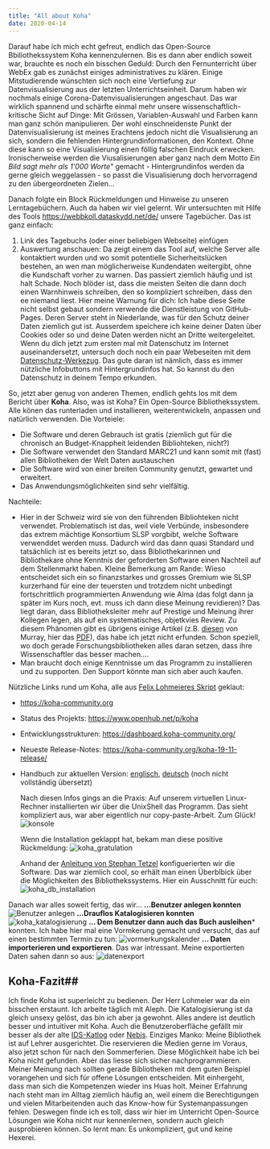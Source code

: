 ```yaml
---
title: "All about Koha"
date: 2020-04-14
---
```

Darauf habe ich mich echt gefreut, endlich das Open-Source Bbiliothekssystem Koha kennenzulernen.
Bis es dann aber endlich soweit war, brauchte es noch ein bisschen Geduld:
Durch den Fernunterricht über WebEx gab es zunächst einiges administratives zu klären. Einige Mitstudierende wünschten sich noch eine Vertiefung zur Datenvisualisierung aus der letzten Unterrichtseinheit. Darum haben wir nochmals einige Corona-Datenvisualisierungen angeschaut. Das war wirklich spannend und schärfte einmal mehr unsere wissenschaftlich-kritische Sicht auf Dinge: Mit Grössen, Variablen-Auswahl und Farben kann man ganz schön manipulieren. Der wohl einschneidenste Punkt der Datenvisualisierung ist meines Erachtens jedoch nicht die Visualisierung an sich, sondern die fehlenden Hintergrundinformationen, den Kontext. Ohne diese kann so eine Visualisierung einen föllig falschen Eindruck erwecken. Ironischerweise werden die Viusalisierungen aber ganz nach dem Motto *Ein Bild sagt mehr als 1'000 Worte"* gemacht - Hintergrundinfos werden da gerne gleich weggelassen - so passt die Visualisierung doch hervorragend zu den übergeordneten Zielen...

Danach folgte ein Block Rückmeldungen und Hinweise zu unseren Lerntagebüchern. Auch da haben wir viel gelernt. Wir untersuchten mit Hilfe des Tools <https://webbkoll.dataskydd.net/de/> unsere Tagebücher. Das ist ganz einfach:
1.  Link des Tagebuchs (oder einer beliebigen Webseite) einfügen
2. Auswertung anschauen:
Da zeigt einem das Tool auf, welche Server alle kontaktiert wurden und wo somit potentielle Sicherheitslücken bestehen, an wen man möglicherweise Kundendaten weitergibt, ohne die Kundschaft vorher zu warnen. Das passiert ziemlich häufig und ist halt Schade. Noch blöder ist, dass die meisten Seiten die dann doch einen Warnhinweis schreiben, den so kompliziert schreiben, dass den ee niemand liest. Hier meine Warnung für dich: Ich habe diese Seite nicht selbst gebaut sondern verwende die Dienstleistung von GitHub-Pages. Deren Server steht in Niederlande, was für den Schutz deiner Daten ziemlich gut ist. Ausserdem speichere ich keine deiner Daten über Cookies oder so und deine Daten werden nicht an Dritte weitergeleitet.
Wenn du dich jetzt zum ersten mal mit Datenschutz im Internet auseinandersetzt, untersuch doch noch ein paar Webeseiten mit dem [Datenschutz-Werkezug](https://webbkoll.dataskydd.net/de/). Das gute daran ist nämlich, dass es immer nützliche Infobuttons mit Hintergrundinfos hat. So kannst du den Datenschutz in deinem Tempo erkunden.

So, jetzt aber genug von anderen Themen, endlich gehts los mit dem Bericht über **Koha**.
Also, was ist Koha? Ein Open-Source Bibliothekssystem. Alle könen das runterladen und installieren, weiterentwickeln, anpassen und natürlich verwenden.
Die Vorteiele:
- Die Software und deren Gebrauch ist gratis (ziemlich gut für die chronisch an Budget-Knappheit leidenden Bibliohteken, nicht?)
- Die Software verwendet den Standard MARC21 und kann somit mit (fast) allen Bibliotheken der Welt Daten austauschen
- Die Software wird von einer breiten Community genutzt, gewartet und erweitert.
- Das Anwendungsmöglichkeiten sind sehr vielfältig.

Nachteile:
- Hier in der Schweiz wird sie von den führenden Bibliohteken nicht verwendet. Problematisch ist das, weil viele Verbünde, insbesondere das extrem mächtige Konsortium SLSP vorgbibt, welche Software verwenddet werden muss. Dadurch wird das dann quasi Standard und tatsächlich ist es bereits jetzt so, dass Bibliothekarinnen und Bibliothekare ohne Kenntnis der geforderten Software einen Nachteil auf dem Stellenmarkt haben. Kleine Bemerkung am Rande: Wieso entscheidet sich ein so finanzstarkes und grosses Gremium wie SLSP kurzerhand für eine der teuersten und trotzdem nicht unbedingt fortschrittlich programmierten Anwendung wie Alma (das folgt dann ja später im Kurs noch, evt. muss ich dann diese Meinung revidieren)? Das liegt daran, dass Bibliotheksleiter mehr auf Prestige und Meinung ihrer Kollegen legen, als auf ein systematisches, objetkvies Review. Zu diesem Phänomen gibt es übrigens einige Artikel (z.B. [diesen](10.1080/01930826.2016.1157427) von Murray, hier das [PDF](https://github.com/librarygirllost/bain-learning-by-doing/files/4474296/murray_applying.reserach.in.special.library.settings.pdf)), das habe ich jetzt nicht erfunden. Schon speziell, wo doch gerade Forschungsbibliotheken alles daran setzen, dass ihre Wissenschaftler das besser machen....
- Man braucht doch einige Kenntnisse um das Programm zu installieren und zu supporten. Den Support könnte man sich aber auch kaufen.

Nützliche Links rund um Koha, alle aus [Felix Lohmeieres Skript](https://moodle.fhgr.ch/mod/url/view.php?id=275394) geklaut:
- <https://koha-community.org>
- Status des Projekts: <https://www.openhub.net/p/koha>
- Entwicklungsstrukturen: <https://dashboard.koha-community.org/>
- Neueste Release-Notes: <https://koha-community.org/koha-19-11-release/>
- Handbuch zur aktuellen Version: [englisch](https://koha-community.org/manual/19.11/en/html/),
  [deutsch](http://koha-community.org/manual/19.11/de/html/index.html) (noch nicht vollständig übersetzt)

  Nach diesen Infos gings an die Praxis:
  Auf unserem virtuellen Linux-Rechner installierten wir über die UnixShell das Programm. Das sieht kompliziert aus, war aber eigentlich nur copy-paste-Arbeit. Zum Glück!
  ![konsole](https://user-images.githubusercontent.com/61733461/79207262-c6690700-7e40-11ea-8bb0-6f953b91a2e2.jpg)

  Wenn die Installation geklappt hat, bekam man diese positive Rückmeldung:
  ![koha_gratulation](https://user-images.githubusercontent.com/61733461/79207433-fc0df000-7e40-11ea-844f-1b3a50e74d09.jpg)

  Anhand der [Anleitung von Stephan Tetzel](https://zefanjas.de/wie-man-koha-installiert-und-fuer-schulen-einrichtet-teil-1/) konfiguerierten wir die Software. Das war ziemlich cool, so erhält man einen Überblbick über die Möglichkeiten des Bibliothekssystems. Hier ein Ausschnitt für euch:
  ![koha_db_installation](https://user-images.githubusercontent.com/61733461/79207910-9ec66e80-7e41-11ea-9fbd-0e3da2d4e580.jpg)

Danach war alles soweit fertig, das wir...
**...Benutzer anlegen konnten**  
![Benutzer anlegen](https://user-images.githubusercontent.com/61733461/79208241-1d231080-7e42-11ea-93db-794f06c1ee24.jpg)
**...Drauflos Katalogisieren konnten**
![koha_katalogisierung](https://user-images.githubusercontent.com/61733461/79208296-32983a80-7e42-11ea-9c17-c2ed8500ce19.jpg)
**... Dem Benutzer dann auch das Buch ausleihen*** konnten. Ich habe hier mal eine Vormkerung gemacht und versucht, das auf einen bestimmten Termin zu tun:
![vormerkungskalender](https://user-images.githubusercontent.com/61733461/79208443-53f92680-7e42-11ea-8fd0-4b74704918ec.jpg)
**... Daten importerieren und exportieren**. Das war intressant. Meine exportierten Daten sahen dann so aus:
![datenexport](https://user-images.githubusercontent.com/61733461/79208622-928ee100-7e42-11ea-81b2-43c67d680991.jpg)

## Koha-Fazit##
Ich finde Koha ist superleicht zu bedienen. Der Herr Lohmeier war da ein bisschen erstaunt. Ich arbeite täglich mit Aleph. Die Katalogisierung ist da gleich unsexy gelöst, das bin ich aber ja gewohnt. Alles andere ist deutlich besser und intuitiver mit Koha. Auch die Benutzeroberfläche gefällt mir besser als der alte [IDS-Katlog](https://ub.unibas.ch/ids-basel-bern/) oder [Nebis](https://www.nebis.ch/de/startseite/).
Einziges Manko: Meine Bibliothek ist auf Lehrer ausgerichtet. Die reservieren die Medien gerne im Voraus, also jetzt schon für nach den Sommerferien. Diese Möglichkeit habe ich bei Koha nicht gefunden. Aber das liesse sich sicher nachprogrammieren.
Meiner Meinung nach sollten gerade Bibliotheken mit dem guten Beispiel vorangehen und sich für offene Lösungen entscheiden. Mit einhergeht, dass man sich die Kompetenzen wieder ins Huas holt. Meiner Erfahrung nach steht man im Alltag ziemlich häufig an, weil einem die Berechtigungen und vielen Mitarbeitenden auch das Know-how für Systemanpassungen fehlen. Deswegen finde ich es toll, dass wir hier im Unterricht Open-Source Lösungen wie Koha nicht nur kennenlernen, sondern auch gleich ausprobieren können. So lernt man: Es unkompliziert, gut und keine Hexerei.
